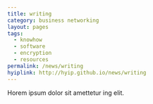 ```yaml
---
title: writing
category: business networking
layout: pages
tags:
  - knowhow
  - software
  - encryption
  - resources
permalink: /news/writing
hyiplink: http://hyip.github.io/news/writing
---
```

Horem ipsum dolor sit amettetur ing elit. 
